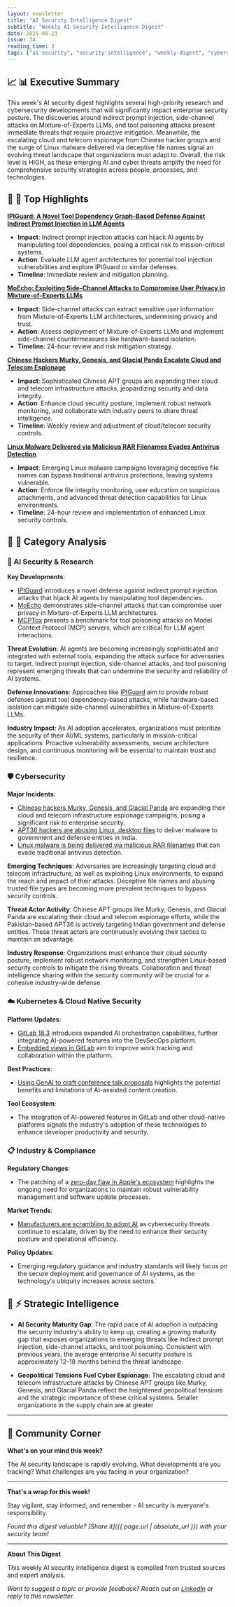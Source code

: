 ```yaml
---
layout: newsletter
title: "AI Security Intelligence Digest"
subtitle: "Weekly AI Security Intelligence Digest"
date: 2025-08-23
issue: 34
reading_time: 3
tags: ["ai-security", "security-intelligence", "weekly-digest", "cybersecurity"]
---
```


## 📈 📊 Executive Summary

This week's AI security digest highlights several high-priority research and cybersecurity developments that will significantly impact enterprise security posture. The discoveries around indirect prompt injection, side-channel attacks on Mixture-of-Experts LLMs, and tool poisoning attacks present immediate threats that require proactive mitigation. Meanwhile, the escalating cloud and telecom espionage from Chinese hacker groups and the surge of Linux malware delivered via deceptive file names signal an evolving threat landscape that organizations must adapt to. Overall, the risk level is HIGH, as these emerging AI and cyber threats amplify the need for comprehensive security strategies across people, processes, and technologies.

## 📰 🎯 Top Highlights

**[IPIGuard: A Novel Tool Dependency Graph-Based Defense Against Indirect Prompt Injection in LLM Agents](https://arxiv.org/abs/2508.15310)**
- **Impact**: Indirect prompt injection attacks can hijack AI agents by manipulating tool dependencies, posing a critical risk to mission-critical systems.
- **Action**: Evaluate LLM agent architectures for potential tool injection vulnerabilities and explore IPIGuard or similar defenses.
- **Timeline**: Immediate review and mitigation planning.

**[MoEcho: Exploiting Side-Channel Attacks to Compromise User Privacy in Mixture-of-Experts LLMs](https://arxiv.org/abs/2508.15036)**
- **Impact**: Side-channel attacks can extract sensitive user information from Mixture-of-Experts LLM architectures, undermining privacy and trust.
- **Action**: Assess deployment of Mixture-of-Experts LLMs and implement side-channel countermeasures like hardware-based isolation.
- **Timeline**: 24-hour review and risk mitigation strategy.

**[Chinese Hackers Murky, Genesis, and Glacial Panda Escalate Cloud and Telecom Espionage](https://thehackernews.com/2025/08/chinese-hackers-murky-genesis-and.html)**
- **Impact**: Sophisticated Chinese APT groups are expanding their cloud and telecom infrastructure attacks, jeopardizing security and data integrity.
- **Action**: Enhance cloud security posture, implement robust network monitoring, and collaborate with industry peers to share threat intelligence.
- **Timeline**: Weekly review and adjustment of cloud/telecom security controls.

**[Linux Malware Delivered via Malicious RAR Filenames Evades Antivirus Detection](https://thehackernews.com/2025/08/linux-malware-delivered-via-malicious.html)**
- **Impact**: Emerging Linux malware campaigns leveraging deceptive file names can bypass traditional antivirus protections, leaving systems vulnerable.
- **Action**: Enforce file integrity monitoring, user education on suspicious attachments, and advanced threat detection capabilities for Linux environments.
- **Timeline**: 24-hour review and implementation of enhanced Linux security controls.

## 📰 📂 Category Analysis

### 🤖 AI Security & Research
**Key Developments**:
- [IPIGuard](https://arxiv.org/abs/2508.15310) introduces a novel defense against indirect prompt injection attacks that hijack AI agents by manipulating tool dependencies.
- [MoEcho](https://arxiv.org/abs/2508.15036) demonstrates side-channel attacks that can compromise user privacy in Mixture-of-Experts LLM architectures.
- [MCPTox](https://arxiv.org/abs/2508.14925) presents a benchmark for tool poisoning attacks on Model Context Protocol (MCP) servers, which are critical for LLM agent interactions.

**Threat Evolution**: AI agents are becoming increasingly sophisticated and integrated with external tools, expanding the attack surface for adversaries to target. Indirect prompt injection, side-channel attacks, and tool poisoning represent emerging threats that can undermine the security and reliability of AI systems.

**Defense Innovations**: Approaches like [IPIGuard](https://arxiv.org/abs/2508.15310) aim to provide robust defenses against tool dependency-based attacks, while hardware-based isolation can mitigate side-channel vulnerabilities in Mixture-of-Experts LLMs.

**Industry Impact**: As AI adoption accelerates, organizations must prioritize the security of their AI/ML systems, particularly in mission-critical applications. Proactive vulnerability assessments, secure architecture design, and continuous monitoring will be essential to maintain trust and resilience.

### 🛡️ Cybersecurity
**Major Incidents**:
- [Chinese hackers Murky, Genesis, and Glacial Panda](https://thehackernews.com/2025/08/chinese-hackers-murky-genesis-and.html) are expanding their cloud and telecom infrastructure espionage campaigns, posing a significant risk to enterprise security.
- [APT36 hackers are abusing Linux .desktop files](https://www.bleepingcomputer.com/news/security/apt36-hackers-abuse-linux-desktop-files-to-install-malware/) to deliver malware to government and defense entities in India.
- [Linux malware is being delivered via malicious RAR filenames](https://thehackernews.com/2025/08/linux-malware-delivered-via-malicious.html) that can evade traditional antivirus detection.

**Emerging Techniques**: Adversaries are increasingly targeting cloud and telecom infrastructure, as well as exploiting Linux environments, to expand the reach and impact of their attacks. Deceptive file names and abusing trusted file types are becoming more prevalent techniques to bypass security controls.

**Threat Actor Activity**: Chinese APT groups like Murky, Genesis, and Glacial Panda are escalating their cloud and telecom espionage efforts, while the Pakistan-based APT36 is actively targeting Indian government and defense entities. These threat actors are continuously evolving their tactics to maintain an advantage.

**Industry Response**: Organizations must enhance their cloud security posture, implement robust network monitoring, and strengthen Linux-based security controls to mitigate the rising threats. Collaboration and threat intelligence sharing within the security community will be crucial for a cohesive industry-wide defense.

### ☁️ Kubernetes & Cloud Native Security
**Platform Updates**:
- [GitLab 18.3](https://about.gitlab.com/blog/2025/08/21/gitlab-18-3-expanding-ai-orchestration-in-software-engineering/) introduces expanded AI orchestration capabilities, further integrating AI-powered features into the DevSecOps platform.
- [Embedded views in GitLab](https://about.gitlab.com/blog/2025/08/21/embedded-views-the-future-of-work-tracking-in-gitlab/) aim to improve work tracking and collaboration within the platform.

**Best Practices**:
- [Using GenAI to craft conference talk proposals](https://www.cncf.io/blog/2025/08/22/how-i-team-up-with-genai-to-craft-conference-talk-proposals/) highlights the potential benefits and limitations of AI-assisted content creation.

**Tool Ecosystem**:
- The integration of AI-powered features in GitLab and other cloud-native platforms signals the industry's adoption of these technologies to enhance developer productivity and security.

### 📋 Industry & Compliance
**Regulatory Changes**:
- The patching of a [zero-day flaw in Apple's ecosystem](https://www.darkreading.com/vulnerabilities-threats/apple-zero-day-flaw-sophisticated-attack) highlights the ongoing need for organizations to maintain robust vulnerability management and software update processes.

**Market Trends**:
- [Manufacturers are scrambling to adopt AI](https://informationsecuritybuzz.com/manufacturers-scramble-to-adopt-ai-as-cyber-threats-escalate/) as cybersecurity threats continue to escalate, driven by the need to enhance their security posture and operational efficiency.

**Policy Updates**:
- Emerging regulatory guidance and industry standards will likely focus on the secure deployment and governance of AI systems, as the technology's ubiquity increases across sectors.

## 🧠 ⚡ Strategic Intelligence

- **AI Security Maturity Gap**: The rapid pace of AI adoption is outpacing the security industry's ability to keep up, creating a growing maturity gap that exposes organizations to emerging threats like indirect prompt injection, side-channel attacks, and tool poisoning. Consistent with previous years, the average enterprise AI security posture is approximately 12-18 months behind the threat landscape.

- **Geopolitical Tensions Fuel Cyber Espionage**: The escalating cloud and telecom infrastructure attacks by Chinese APT groups like Murky, Genesis, and Glacial Panda reflect the heightened geopolitical tensions and the strategic importance of these critical systems. Smaller organizations in the supply chain are at greater

---

## 💬 Community Corner

**What's on your mind this week?** 

The AI security landscape is rapidly evolving. What developments are you tracking? What challenges are you facing in your organization?

---

**That's a wrap for this week!**

Stay vigilant, stay informed, and remember - AI security is everyone's responsibility.

*Found this digest valuable? [Share it]({{ page.url | absolute_url }}) with your security team!*

---

**About This Digest**

This weekly AI security intelligence digest is compiled from trusted sources and expert analysis. 

*Want to suggest a topic or provide feedback? Reach out on [LinkedIn](https://linkedin.com/in/aminraji) or reply to this newsletter.*